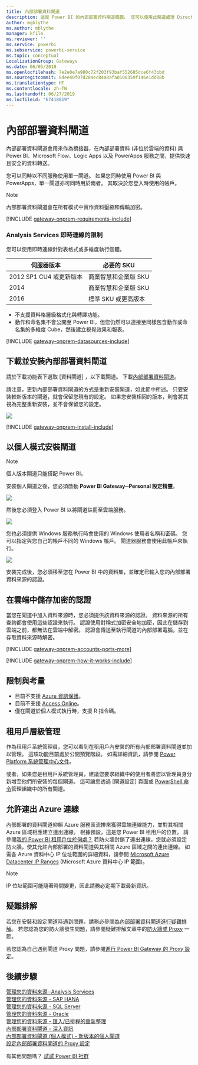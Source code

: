 ```yaml
---
title: 內部部署資料閘道
description: 這是 Power BI 的內部部署資料閘道概觀。 您可以使用此閘道處理 DirectQuery 資料來源。 您也可以使用此閘道以內部部署資料重新整理雲端資料集。
author: mgblythe
ms.author: mblythe
manager: kfile
ms.reviewer: ''
ms.service: powerbi
ms.subservice: powerbi-service
ms.topic: conceptual
LocalizationGroup: Gateways
ms.date: 06/05/2018
ms.openlocfilehash: 7e2e0e7a980c72f203f93baf552685dce6f43bbd
ms.sourcegitcommit: 8dee40f07d284ec84a8afa0100359f146e1dd88b
ms.translationtype: HT
ms.contentlocale: zh-TW
ms.lasthandoff: 06/27/2019
ms.locfileid: "67418819"
---
```

# <a name="on-premises-data-gateway"></a>內部部署資料閘道

內部部署資料閘道會用來作為橋接器，在內部部署資料 (非位於雲端的資料) 與 Power BI、Microsoft Flow、Logic Apps 以及 PowerApps 服務之間，提供快速且安全的資料轉送。

您可以同時以不同服務使用單一閘道。 如果您同時使用 Power BI 與 PowerApps，單一閘道亦可同時用於兩者。 其取決於您登入時使用的帳戶。

> [!NOTE]
> 內部部署資料閘道會在所有模式中實作資料壓縮和傳輸加密。

<!-- Shared Requirements Include -->
[!INCLUDE [gateway-onprem-requirements-include](./includes/gateway-onprem-requirements-include.md)]

### <a name="limitations-of-analysis-services-live-connections"></a>Analysis Services 即時連線的限制

您可以使用即時連線針對表格式或多維度執行個體。

| **伺服器版本** | **必要的 SKU** |
| --- | --- |
| 2012 SP1 CU4 或更新版本 |商業智慧和企業版 SKU |
| 2014 |商業智慧和企業版 SKU |
| 2016 |標準 SKU 或更高版本 |

* 不支援資料格層級格式化與轉譯功能。
* 動作和命名集不會公開至 Power BI，但您仍然可以連接至同樣包含動作或命名集的多維度 Cube，然後建立視覺效果和報表。

<!-- Shared Install steps Include -->
[!INCLUDE [gateway-onprem-datasources-include](./includes/gateway-onprem-datasources-include.md)]

## <a name="download-and-install-the-on-premises-data-gateway"></a>下載並安裝內部部署資料閘道

請於下載功能表下選取 [資料閘道]  ，以下載閘道。 下載[內部部署資料閘道](http://go.microsoft.com/fwlink/?LinkID=820925)。

請注意，更新內部部署資料閘道的方式是重新安裝閘道，如此節中所述。 只要安裝較新版本的閘道，就會保留您現有的設定。 如果您安裝相同的版本，則會將其視為完整重新安裝，並不會保留您的設定。

![](media/service-gateway-onprem/powerbi-download-data-gateway.png)

<!-- Shared Install steps Include -->
[!INCLUDE [gateway-onprem-install-include](./includes/gateway-onprem-install-include.md)]

## <a name="install-the-gateway-in-personal-mode"></a>以個人模式安裝閘道

> [!NOTE]
> 個人版本閘道只能搭配 Power BI。

安裝個人閘道之後，您必須啟動 **Power BI Gateway─Personal 設定精靈**。

![](media/service-gateway-onprem/personal-gateway-launch-configuration.png)

然後您必須登入 Power BI 以將閘道註冊至雲端服務。

![](media/service-gateway-onprem/personal-gateway-signin.png)

您也必須提供 Windows 服務執行時會使用的 Windows 使用者名稱和密碼。 您可以指定與您自己的帳戶不同的 Windows 帳戶。 閘道器服務會使用此帳戶來執行。

![](media/service-gateway-onprem/personal-gateway-windows-service.png)

安裝完成後，您必須移至您在 Power BI 中的資料集，並確定已輸入您的內部部署資料來源的認證。

<a name="credentials"></a>

## <a name="storing-encrypted-credentials-in-the-cloud"></a>在雲端中儲存加密的認證

當您在閘道中加入資料來源時，您必須提供該資料來源的認證。 資料來源的所有查詢都會使用這些認證來執行。 認證使用對稱式加密安全地加密，因此在儲存到雲端之前，都無法在雲端中解密。 認證會傳送至執行閘道的內部部署電腦，並在存取資料來源時解密。

<!-- Account and Port information -->
[!INCLUDE [gateway-onprem-accounts-ports-more](./includes/gateway-onprem-accounts-ports-more.md)]

<!-- How the gateway works -->
[!INCLUDE [gateway-onprem-how-it-works-include](./includes/gateway-onprem-how-it-works-include.md)]

## <a name="limitations-and-considerations"></a>限制與考量

* 目前不支援 [Azure 資訊保護](https://docs.microsoft.com/microsoft-365/enterprise/protect-files-with-aip
)。
* 目前不支援 [Access Online](https://products.office.com/access)。
* 僅在閘道於個人模式執行時，支援 R 指令碼。

## <a name="tenant-level-administration"></a>租用戶層級管理

作為租用戶系統管理員，您可以看到在租用戶內安裝的所有內部部署資料閘道並加以管理。 這項功能目前處於公開預覽階段。 如需詳細資訊，請參閱 [Power Platform 系統管理中心文件](/power-platform/admin/onpremises-data-gateway-management)。

或者，如果您是租用戶系統管理員，建議您要求組織中的使用者將您以管理員身分新增至他們所安裝的每個閘道。 這可讓您透過 [閘道設定] 頁面或 [PowerShell 命令](service-gateway-high-availability-clusters.md#powershell-support-for-gateway-clusters)管理組織中的所有閘道。 

## <a name="enabling-outbound-azure-connections"></a>允許連出 Azure 連線

內部部署的資料閘道仰賴 Azure 服務匯流排來獲得雲端連線能力，並對其相關 Azure 區域相應建立連出連線。 根據預設，這是您 Power BI 租用戶的位置。 請參閱[我的 Power BI 租用戶位於何處？](https://powerbi.microsoft.com/documentation/powerbi-admin-where-is-my-tenant-located/)
若防火牆封鎖了連出連線，您就必須設定防火牆，使其允許內部部署的資料閘道與其相關 Azure 區域之間的連出連線。 如需各 Azure 資料中心 IP 位址範圍的詳細資料，請參閱 [Microsoft Azure Datacenter IP Ranges](https://www.microsoft.com/download/details.aspx?id=41653) (Microsoft Azure 資料中心 IP 範圍)。
> [!NOTE]
> IP 位址範圍可能隨著時間變更，因此請務必定期下載最新資訊。 

## <a name="troubleshooting"></a>疑難排解

若您在安裝和設定閘道時遇到問題，請務必參閱[為內部部署資料閘道進行疑難排解](service-gateway-onprem-tshoot.md)。 若您認為您的防火牆發生問題，請參閱疑難排解文章中的[防火牆或 Proxy](service-gateway-onprem-tshoot.md#firewall-or-proxy) 一節。

若您認為自己遇到閘道 Proxy 問題，請參閱[進行 Power BI Gateway 的 Proxy 設定](service-gateway-proxy.md)。

## <a name="next-steps"></a>後續步驟

[管理您的資料來源─Analysis Services](service-gateway-enterprise-manage-ssas.md)  
[管理您的資料來源 - SAP HANA](service-gateway-enterprise-manage-sap.md)  
[管理您的資料來源 - SQL Server](service-gateway-enterprise-manage-sql.md)  
[管理您的資料來源 - Oracle](service-gateway-onprem-manage-oracle.md)  
[管理您的資料來源 - 匯入/已排程的重新整理](service-gateway-enterprise-manage-scheduled-refresh.md)  
[內部部署資料閘道 - 深入資訊](service-gateway-onprem-indepth.md)  
[內部部署資料閘道 (個人模式) - 新版本的個人閘道](service-gateway-personal-mode.md)  
[設定內部部署資料閘道的 Proxy 設定](service-gateway-proxy.md)  

有其他問題嗎？ [試試 Power BI 社群](http://community.powerbi.com/)
